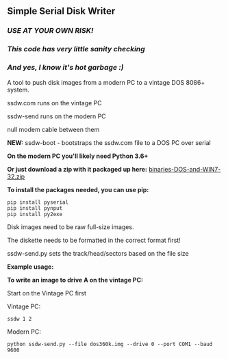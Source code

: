 ## Simple Serial Disk Writer

### ***USE AT YOUR OWN RISK!***
### ***This code has very little sanity checking***
### ***And yes, I know it's hot garbage :)***

A tool to push disk images from a modern PC to a vintage DOS 8086+ system.

ssdw.com runs on the vintage PC

ssdw-send runs on the modern PC

null modem cable between them

**NEW:** ssdw-boot - bootstraps the ssdw.com file to a DOS PC over serial

**On the modern PC you'll likely need Python 3.6+**

**Or just download a zip with it packaged up here:**
[binaries-DOS-and-WIN7-32.zip](https://github.com/IntergalacticMicrosystems/SSDW/raw/main/binaries-DOS-and-WIN7-32.zip)

**To install the packages needed, you can use pip:**
```
pip install pyserial
pip install pynput
pip install py2exe
```

Disk images need to be raw full-size images.

The diskette needs to be formatted in the correct format first!

ssdw-send.py sets the track/head/sectors based on the file size

**Example usage:**

**To write an image to drive A on the vintage PC:**

Start on the Vintage PC first

Vintage PC:

```
ssdw 1 2
```

Modern PC:

```
python ssdw-send.py --file dos360k.img --drive 0 --port COM1 --baud 9600
```
